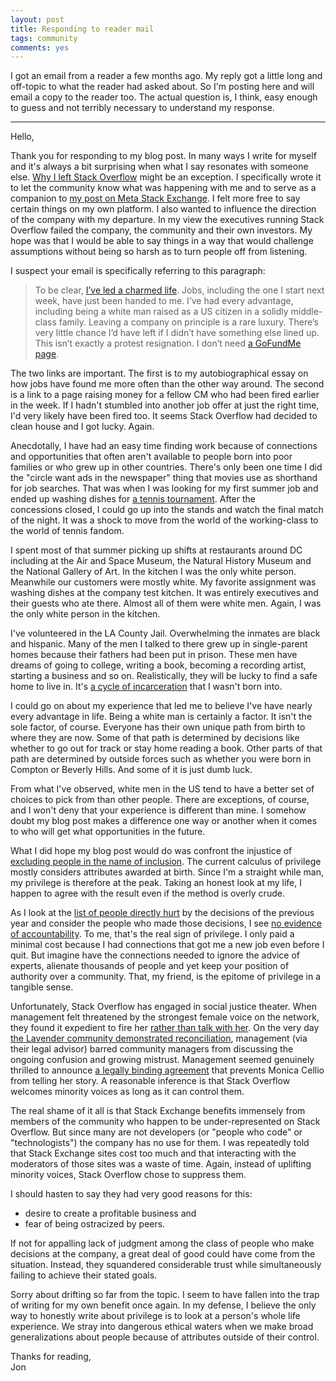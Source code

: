 ```yaml
---
layout: post
title: Responding to reader mail
tags: community 
comments: yes
---
```



I got an email from a reader a few months ago. My reply got a little
long and off-topic to what the reader had asked about. So I'm posting
here and will email a copy to the reader too. The actual question is,
I think, easy enough to guess and not terribly necessary to understand
my response.

---

Hello,

Thank you for responding to my blog post. In many ways I write for
myself and it's always a bit surprising when what I say resonates with
someone else. [Why I left Stack
Overflow](/2020/01/17/leaving_stack.html) might be an exception. I
specifically wrote it to let the community know what was happening
with me and to serve as a companion to [my post on Meta Stack
Exchange](https://meta.stackexchange.com/questions/342424/change-in-roles-for-jon-ericson-leaving-se). I
felt more free to say certain things on my own platform. I also wanted
to influence the direction of the company with my departure. In my
view the executives running Stack Overflow failed the company, the
community and their own investors. My hope was that I would be able to
say things in a way that would challenge assumptions without being so
harsh as to turn people off from listening.

I suspect your email is specifically referring to this paragraph:

> To be clear, [I’ve led a charmed
> life](/2015/04/22/cs_females.html). Jobs, including the one I start
> next week, have just been handed to me. I’ve had every advantage,
> including being a white man raised as a US citizen in a solidly
> middle-class family. Leaving a company on principle is a rare
> luxury. There’s very little chance I’d have left if I didn’t have
> something else lined up. This isn’t exactly a protest resignation. I
> don’t need [a GoFundMe
> page](https://www.gofundme.com/f/thanking-josh-heyer-for-shaping-stack-overflow).


The two links are important. The first is to my autobiographical essay
on how jobs have found me more often than the other way around. The
second is a link to a page raising money for a fellow CM who had been
fired earlier in the week. If I hadn't stumbled into another job offer
at just the right time, I'd very likely have been fired too. It seems
Stack Overflow had decided to clean house and I got lucky. Again.

Anecdotally, I have had an easy time finding work because of
connections and opportunities that often aren't available to people
born into poor families or who grew up in other countries. There's
only been one time I did the "circle want ads in the newspaper" thing
that movies use as shorthand for job searches. That was when I was
looking for my first summer job and ended up washing dishes for [a
tennis
tournament](https://en.wikipedia.org/wiki/Washington_Open_(tennis)). After
the concessions closed, I could go up into the stands and watch the
final match of the night. It was a shock to move from the world of the
working-class to the world of tennis fandom.

I spent most of that summer picking up shifts at restaurants around DC
including at the Air and Space Museum, the Natural History Museum and
the National Gallery of Art. In the kitchen I was the only white
person. Meanwhile our customers were mostly white. My favorite
assignment was washing dishes at the company test kitchen. It was
entirely executives and their guests who ate there. Almost all of them
were white men. Again, I was the only white person in the kitchen.

I've volunteered in the LA County Jail. Overwhelming the inmates are
black and hispanic. Many of the men I talked to there grew up in
single-parent homes because their fathers had been put in
prison. These men have dreams of going to college, writing a book,
becoming a recording artist, starting a business and so
on. Realistically, they will be lucky to find a safe home to live
in. It's [a cycle of
incarceration](https://meta.stackexchange.com/q/293213/1438) that I
wasn't born into.

I could go on about my experience that led me to believe I've have
nearly every advantage in life. Being a white man is certainly a
factor. It isn't the sole factor, of course. Everyone has their own
unique path from birth to where they are now. Some of that path is
determined by decisions like whether to go out for track or stay home
reading a book. Other parts of that path are determined by outside
forces such as whether you were born in Compton or Beverly Hills. And
some of it is just dumb luck.

From what I've observed, white men in the US tend to have a better set
of choices to pick from than other people. There are exceptions, of
course, and I won't deny that your experience is different than
mine. I somehow doubt my blog post makes a difference one way or
another when it comes to who will get what opportunities in the
future.

What I did hope my blog post would do was confront the injustice of
[excluding people in the name of
inclusion](http://web.archive.org/web/20191208001413/https://meta.stackexchange.com/questions/334248/an-update-to-our-community-and-an-apology). The
current calculus of privilege mostly considers attributes awarded at
birth. Since I'm a straight while man, my privilege is therefore at
the peak. Taking an honest look at my life, I happen to agree with the
result even if the method is overly crude.

As I look at the [list of people directly
hurt](https://meta.stackexchange.com/questions/333965/firing-mods-and-forced-relicensing-is-stack-exchange-still-interested-in-cooper)
by the decisions of the previous year and consider the people who made
those decisions, I see [no evidence of
accountability](https://twitter.com/jlericson/status/1230268701510733824). To
me, that's the real sign of privilege. I only paid a minimal cost
because I had connections that got me a new job even before I
quit. But imagine have the connections needed to ignore the advice of
experts, alienate thousands of people and yet keep your position of
authority over a community. That, my friend, is the epitome of
privilege in a tangible sense.

Unfortunately, Stack Overflow has engaged in social justice
theater. When management felt threatened by the strongest female voice
on the network, they found it expedient to fire her [rather than talk
with her](https://meta.stackexchange.com/a/334646/1438). On the very
day [the Lavender community demonstrated
reconciliation](https://meta.stackexchange.com/questions/336731/to-reach-out-on-monica-the-lavender-community-and-the-future-of-the-stack-exc),
management (via their legal advisor) barred community managers from
discussing the ongoing confusion and growing mistrust. Management
seemed genuinely thrilled to announce [a legally binding
agreement](https://meta.stackexchange.com/questions/340906/update-an-agreement-with-monica-cellio)
that prevents Monica Cellio from telling her story. A reasonable
inference is that Stack Overflow welcomes minority voices as long as
it can control them. 

The real shame of it all is that Stack Exchange benefits immensely
from members of the community who happen to be under-represented on
Stack Overflow. But since many are not developers (or "people who
code" or "technologists") the company has no use for them. I was
repeatedly told that Stack Exchange sites cost too much and that
interacting with the moderators of those sites was a waste of
time. Again, instead of uplifting minority voices, Stack Overflow
chose to suppress them.

I should hasten to say they had very good reasons for this:

* desire to create a profitable business and
* fear of being ostracized by peers. 

If not for appalling lack of judgment among the class of people who
make decisions at the company, a great deal of good could have come
from the situation. Instead, they squandered considerable trust while
simultaneously failing to achieve their stated goals.

Sorry about drifting so far from the topic. I seem to have fallen into
the trap of writing for my own benefit once again. In my defense, I
believe the only way to honestly write about privilege is to look at a
person's whole life experience. We stray into dangerous ethical waters
when we make broad generalizations about people because of attributes
outside of their control.

Thanks for reading,  
Jon

